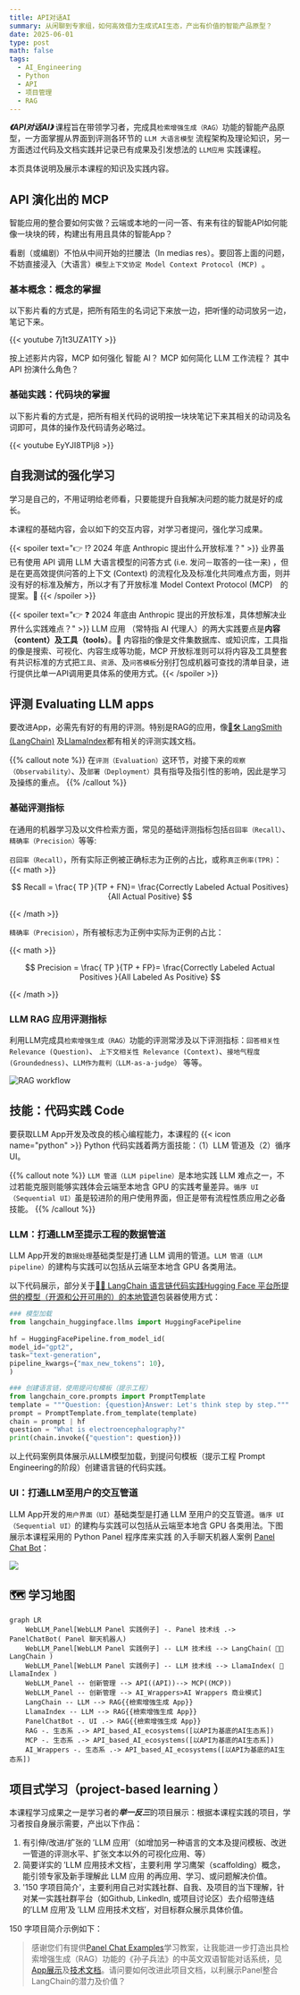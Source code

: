 ```yaml
---
title: API对话AI
summary: 从闲聊到专家组，如何高效借力生成式AI生态，产出有价值的智能产品原型？
date: 2025-06-01
type: post
math: false
tags:
  - AI_Engineering
  - Python
  - API
  - 项目管理
  - RAG
---
```


***《API对话AI》*** 课程旨在带领学习者，完成具`检索增强生成（RAG）`功能的智能产品原型，一方面掌握从界面到评测各环节的 `LLM 大语言模型` 流程架构及理论知识，另一方面透过代码及文档实践并记录已有成果及引发想法的 `LLM应用` 实践课程。
<!--more-->

本页具体说明及展示本课程的知识及实践内容。

## API 演化出的 MCP

智能应用的整合要如何实做？云端或本地的一问一答、有来有往的智能API如何能像一块块的砖，构建出有用且具体的智能App？

看剧（或编剧）不怕从中间开始的拦腰法（In medias res）。要回答上面的问题，不妨直接浸入（大语言）`模型上下文协定 Model Context Protocol (MCP) `。

### 基本概念：概念的掌握

以下影片看的方式是，把所有陌生的名词记下来放一边，把听懂的动词放另一边，笔记下来。

{{< youtube 7j1t3UZA1TY >}}

按上述影片内容，MCP 如何强化 智能 AI？ MCP 如何简化 LLM 工作流程？ 其中 API 扮演什么角色？

### 基础实践：代码块的掌握

以下影片看的方式是，把所有相关代码的说明按一块块笔记下来其相关的动词及名词即可，具体的操作及代码请务必略过。

{{< youtube EyYJI8TPIj8 >}}

## 自我测试的强化学习

学习是自己的，不用证明给老师看，只要能提升自我解决问题的能力就是好的成长。

本课程的基础内容，会以如下的交互内容，对学习者提问，强化学习成果。

{{< spoiler text="👉 ⁉ 2024 年底 Anthropic 提出什么开放标准？" >}} 业界虽已有使用 API 调用 LLM 大语言模型的问答方式 (i.e. 发问－取答的一往一来) ，但是在更高效提供问答的上下文 (Context) 的流程化及及标准化共同难点方面，则并没有好的标准及解方，所以才有了开放标准 Model Context Protocol (MCP)　的提案。🎉 {{< /spoiler >}}

{{< spoiler text="👉 ❓ 2024 年底由 Anthropic 提出的开放标准，具体想解决业界什么实践难点？" >}} LLM 应用 （常特指 AI 代理人）的两大实践要点是**内容（content）**及**工具（tools）**。🎉 内容指的像是文件集数据库、或知识库，工具指的像是搜索、可视化、内容生成等功能，MCP 开放标准则可以将内容及工具整套有共识标准的方式把`工具`、`资源`、及`问答模板`分别打包成机器可查找的清单目录，进行提供比单一API调用更具体系的使用方式。{{< /spoiler >}}

## 评测 Evaluating LLM apps 

要改进App，必需先有好的有用的评测。特别是RAG的应用，像[🦜️🛠️ LangSmith (LangChain)](https://docs.smith.langchain.com/evaluation/tutorials/rag) 及[LlamaIndex](https://docs.llamaindex.ai/en/stable/module_guides/evaluating/)都有相关的评测实践文档。

{{% callout note %}}
在`评测（Evaluation）`这环节，对接下来的`观察（Observability）`、及`部署（Deployment）`具有指导及指引性的影响，因此是学习及操练的重点。
{{% /callout %}}

###  基础评测指标

在通用的机器学习及以文件检索方面，常见的基础评测指标包括`召回率（Recall）`、`精确率（Precision）`等等:

`召回率（Recall）`，所有实际正例被正确标志为正例的占比，或称`真正例率(TPR)`：
{{< math >}}

$$
Recall = \frac{ TP }{TP + FN}= \frac{Correctly Labeled Actual Positives}{All Actual Positive}
$$

{{< /math >}}

`精确率（Precision）`，所有被标志为正例中实际为正例的占比：

{{< math >}}

$$
Precision = \frac{ TP }{TP + FP}= \frac{Correctly Labeled Actual Positives }{All Labeled As Positive}
$$

{{< /math >}}

###  LLM RAG 应用评测指标

利用LLM完成具`检索增强生成（RAG）`功能的评测常涉及以下评测指标：`回答相关性Relevance (Question)`、 `上下文相关性 Relevance (Context)`、`接地气程度 (Groundedness)`、`LLM作为裁判（LLM-as-a-judge）` 等等。

![RAG workflow](./RAG_workflow.png)


## 技能：代码实践 Code

要获取LLM App开发及改良的核心编程能力，本课程的 {{< icon name="python" >}} Python 代码实践着两方面技能：（1）LLM 管道及（2）循序 UI。

{{% callout note %}}
`LLM 管道（LLM pipeline）`是本地实践 LLM 难点之一，不过若能克服则能够实践体会云端至本地含 GPU 的实践考量差异。`循序 UI （Sequential UI）`虽是较进阶的用户使用界面，但正是带有流程性质应用之必备技能。
{{% /callout %}}

### LLM：打通LLM至提示工程的数据管道

LLM App开发的`数据处理`基础类型是打通 LLM 调用的管道。`LLM 管道（LLM pipeline）`的建构与实践可以包括从云端至本地含 GPU 各类用法。

以下代码展示，部分关于[🦜️🔗 LangChain 语言链代码实践Hugging Face 平台所提供的模型（开源和公开可用的）的本地管道]((https://python.langchain.com/docs/integrations/llms/huggingface_pipelines/#gpu-inference))包装器使用方式：

```python
### 模型加载
from langchain_huggingface.llms import HuggingFacePipeline  
  
hf = HuggingFacePipeline.from_model_id(  
model_id="gpt2",  
task="text-generation",  
pipeline_kwargs={"max_new_tokens": 10},  
)

### 创建语言链，使用提问句模板（提示工程）
from langchain_core.prompts import PromptTemplate
template = """Question: {question}Answer: Let's think step by step."""
prompt = PromptTemplate.from_template(template)
chain = prompt | hf
question = "What is electroencephalography?"
print(chain.invoke({"question": question}))
```

以上代码案例具体展示从LLM模型加载，到提问句模板（提示工程 Prompt Engineering的阶段）创建语言链的代码实践。

### UI：打通LLM至用户的交互管道

LLM App开发的`用户界面（UI）`基础类型是打通 LLM 至用户的交互管道。`循序 UI （Sequential UI）`的建构与实践可以包括从云端至本地含 GPU 各类用法。下图展示本课程采用的 Python Panel 程序库来实践 的入手聊天机器人案例 [Panel Chat Bot](https://github.com/holoviz-topics/panel-chat-examples)：

![](./featured3.jpg)

##  🗺 学习地图

```mermaid
graph LR
    WebLLM_Panel[WebLLM Panel 实践例子] -. Panel 技术线 .-> PanelChatBot( Panel 聊天机器人)
    WebLLM_Panel[WebLLM Panel 实践例子] -- LLM 技术线 --> LangChain( 🦜🔗 LangChain )
    WebLLM_Panel[WebLLM Panel 实践例子] -- LLM 技术线 --> LlamaIndex( 🦙 LlamaIndex )
    WebLLM_Panel -- 创新管理 --> API((API))--> MCP((MCP))
    WebLLM_Panel -- 创新管理 --> AI_Wrappers>AI Wrappers 商业模式]
    LangChain -- LLM --> RAG{{檢索增強生成 App}}
    LlamaIndex -- LLM --> RAG{{檢索增強生成 App}}
    PanelChatBot -. UI .-> RAG{{檢索增強生成 App}}
    RAG -. 生态系 .-> API_based_AI_ecosystems([以API为基底的AI生态系])
    MCP -. 生态系 .-> API_based_AI_ecosystems([以API为基底的AI生态系])
    AI_Wrappers -. 生态系 .-> API_based_AI_ecosystems([以API为基底的AI生态系])
```


## 项目式学习（project-based learning ）

本课程学习成果之一是学习者的***举一反三***的项目展示：根据本课程实践的项目，学习者按自身展示需要，产出以下作品：

1. 有引伸/改进/扩张的 ′LLM 应用′（如增加另一种语言的文本及提问模板、改迸一管道的评测水平、扩张文本以外的可视化应用、等）  
2. 简要详实的 ′LLM 应用技术文档′，主要利用 学习鹰架（scaffolding）概念，能引领专家及新手理解此 LLM 应用 的再应用、学习、或问题解决价值。
3. '150 字项目简介'，主要利用自己对实践社群、自我、及项目的当下理解，针对某一实践社群平台（如Github, LinkedIn, 或项目讨论区）去介绍带连结的′LLM 应用′及 ′LLM 应用技术文档′，对目标群众展示具体价值。

150 字项目简介示例如下：


> 感谢您们有提供[Panel Chat Examples](https://holoviz-topics.github.io/panel-chat-examples/)学习教案，让我能进一步打造出具检索增强生成（RAG）功能的《孙子兵法》的中英文双语智能对话系统，见[App展示](#App展示)及[技术文档](#技术文档)。请问要如何改进此项目文档，以利展示Panel整合LangChain的潜力及价值？
